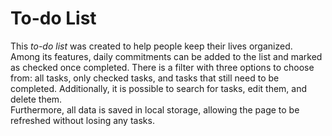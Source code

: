 # To-do List

This *to-do list* was created to help people keep their lives organized. <br> Among its features, daily commitments can be added to the list and marked as checked once completed. There is a filter with three options to choose from: all tasks, only checked tasks, and tasks that still need to be completed. Additionally, it is possible to search for tasks, edit them, and delete them. 
<br>Furthermore, all data is saved in local storage, allowing the page to be refreshed without losing any tasks.
